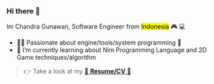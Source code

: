 ### Hi there :wave: 
Im Chandra Gunawan, Software Engineer from <mark>Indonesia</mark> :video_game: :computer:
- :man_technologist: Passionate about engine/tools/system programming :star2:
- 🌱 I’m currently learning about Nim Programming Language and 2D Game techniques/algorithm


> :point_right: Take a look at my [:sparkler: **Resume/CV** :sparkler:](https://github.com/beyondchan28/beyondchan28/blob/795891985453a416f66f1ed3a3b4562cad760846/CV/CV_Chandra%20Gunawan_SoftwareEngineer-EN.pdf)

<!--
**beyondchan28/beyondchan28** is a ✨ _special_ ✨ repository because its `README.md` (this file) appears on your GitHub profile.

Here are some ideas to get you started:

- 🔭 I’m currently working on ...
- 🌱 I’m currently learning ...
- 👯 I’m looking to collaborate on ...
- 🤔 I’m looking for help with ...
- 💬 Ask me about ...
- 📫 How to reach me: ...
- 😄 Pronouns: ...
- ⚡ Fun fact: ...
-->
